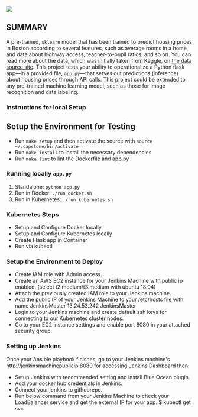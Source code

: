 <img src="https://video.udacity-data.com/topher/2019/May/5cda259e_screen-shot-2019-05-13-at-7.19.00-pm/screen-shot-2019-05-13-at-7.19.00-pm.png">

## SUMMARY

A pre-trained, `sklearn` model that has been trained to predict housing prices in Boston according to several features, such as average rooms in a home and data about highway access, teacher-to-pupil ratios, and so on. You can read more about the data, which was initially taken from Kaggle, on [the data source site](https://www.kaggle.com/c/boston-housing). This project tests your ability to operationalize a Python flask app—in a provided file, `app.py`—that serves out predictions (inference) about housing prices through API calls. This project could be extended to any pre-trained machine learning model, such as those for image recognition and data labeling.

### Instructions for local Setup

## Setup the Environment for Testing

* Run `make setup` and then activate the source with `source ~/.capstone/bin/activate`
* Run `make install` to install the necessary dependencies
* Run `make lint` to lint the Dockerfile and app.py

### Running locally `app.py`

1. Standalone:  `python app.py`
2. Run in Docker:  `./run_docker.sh`
3. Run in Kubernetes:  `./run_kubernetes.sh`

### Kubernetes Steps

* Setup and Configure Docker locally
* Setup and Configure Kubernetes locally
* Create Flask app in Container
* Run via kubectl

### Setup the Environment to Deploy

* Create IAM role with Admin access.
* Create an AWS EC2 instance for your Jenkins Machine with public ip enabled. (select t2.medium/t3.medium with ubuntu 18.04)
* Attach the previously created IAM role to your Jenkins machine.
* Add the public IP of your Jenkins Machine to your /etc/hosts file with name JenkinsMaster 13.24.53.242 JenkinsMaster
* Login to your Jenkins machine and create default ssh keys for connecting to our Kubernetes cluster nodes.
* Go to your EC2 instance settings and enable port 8080 in your attached security group.

### Setting up Jenkins

Once your Ansible playbook finishes, go to your Jenkins machine's http://jenkinsmachinepublicip:8080 for accessing Jenkins Dashboard then:
* Setup Jenkins with recommended setting and install Blue Ocean plugin.
* Add your docker hub credentials in Jenkins.
* Connect your jenkins to githubrepo.
* Run below command from your Jenkins Machine to check your LoadBalancer service and get the external IP for your app.
$ kubectl get svc
